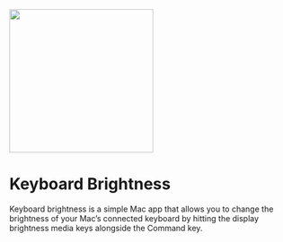 <img src="https://user-images.githubusercontent.com/3503595/158582740-2d8e99b0-810b-4985-b853-e2bdbf1a3f30.png" width="256" height="256">

# Keyboard Brightness

Keyboard brightness is a simple Mac app that allows you to change the brightness of your Mac’s connected keyboard by hitting the display brightness media keys alongside the Command key.

